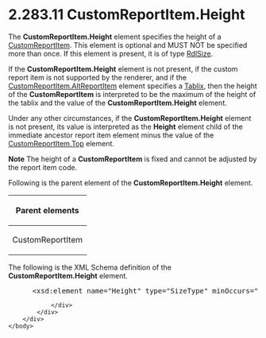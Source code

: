 <html dir="LTR" xmlns:mshelp="http://msdn.microsoft.com/mshelp" xmlns:ddue="http://ddue.schemas.microsoft.com/authoring/2003/5" xmlns:xlink="http://www.w3.org/1999/xlink" xmlns:tool="http://www.microsoft.com/tooltip">
    <head>
        <meta http-equiv="Content-Type" content="text/html; CHARSET=utf-8"></meta>
        <meta name="save" content="history"></meta>
        <title>2.283.11 CustomReportItem.Height</title>
        <xml>
            <mshelp:toctitle title="2.283.11 CustomReportItem.Height"></mshelp:toctitle>
            <mshelp:rltitle title="[MS-RDL]: CustomReportItem.Height"></mshelp:rltitle>
            <mshelp:keyword index="A" term="d86f5773-2050-49ce-885d-d424392c51bf"></mshelp:keyword>
            <mshelp:attr name="DCSext.ContentType" value="open specification"></mshelp:attr>
            <mshelp:attr name="AssetID" value="d86f5773-2050-49ce-885d-d424392c51bf"></mshelp:attr>
            <mshelp:attr name="TopicType" value="kbRef"></mshelp:attr>
            <mshelp:attr name="DCSext.Title" value="[MS-RDL]: CustomReportItem.Height" />
        </xml>
    </head>
    <body>
        <div id="header">
            <h1 class="heading">2.283.11 CustomReportItem.Height</h1>
        </div>
        <div id="mainSection">
            <div id="mainBody">
                <div id="allHistory" class="saveHistory"></div>
                <div id="sectionSection0" class="section" name="collapseableSection">
                    

<p>The <b>CustomReportItem.Height</b> element specifies the
height of a <a href="6bb7b35c-e517-4444-a96b-9f2ccdd1a642.html">CustomReportItem</a>.
This element is optional and MUST NOT be specified more than once. If this
element is present, it is of type <a href="b40c092e-4fe5-4f7b-a0bf-c98df1361c90.html">RdlSize</a>.</p>

<p>If the <b>CustomReportItem.Height</b> element is not
present, if the custom report item is not supported by the renderer, and if the
<a href="11d434bd-8755-4c3f-ba43-eaa4fed6a692.html">CustomReportItem.AltReportItem</a>
element specifies a <a href="e42fb86e-799a-4202-8845-ac38831efccb.html">Tablix</a>,
then the height of the <b>CustomReportItem</b> is interpreted to be the maximum
of the height of the tablix and the value of the <b>CustomReportItem.Height</b>
element. </p>

<p>Under any other circumstances, if the <b>CustomReportItem.Height</b>
element is not present, its value is interpreted as the <b>Height</b> element
child of the immediate ancestor report item element minus the value of the <a href="31abd543-406a-4e3a-809f-bc6f81046c89.html">CustomReportItem.Top</a>
element.</p>

<p><b>Note</b>   The height of a <b>CustomReportItem</b>
is fixed and cannot be adjusted by the report item code.</p>

<p>Following is the parent element of the <b>CustomReportItem.Height</b>
element. </p>

<table>
 <thead>
  <tr>
   <th>
   <p>Parent elements</p>
   </th>
  </tr>
 </thead>
 <tr>
  <td>
  <p>CustomReportItem</p>
  </td>
 </tr>
</table>

<p>The following is the XML Schema definition of the <b>CustomReportItem.Height</b>
element.</p>

<dl>
<dd>
<div><pre> &lt;xsd:element name=&quot;Height&quot; type=&quot;SizeType&quot; minOccurs=&quot;0&quot; /&gt;
</pre></div>
</dd></dl>


                </div>
            </div>
        </div>
    </body>
</html>